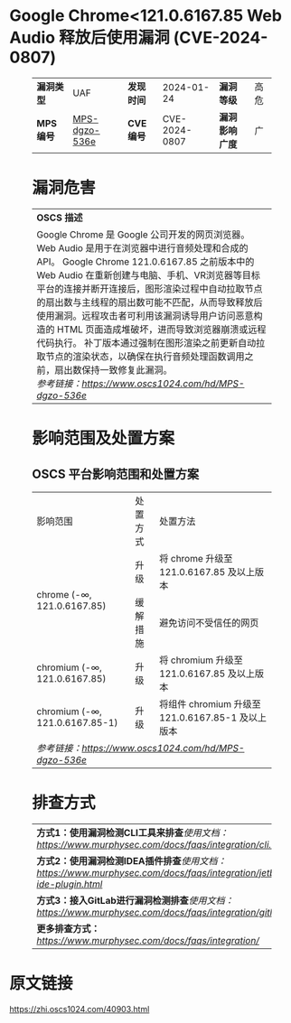 # Google Chrome<121.0.6167.85 Web Audio 释放后使用漏洞 (CVE-2024-0807)
<figure class="wp-block-table">
    <table>
        <tbody>
        <tr>
            <td><strong>漏洞类型</strong></td>
            <td>UAF</td>
            <td><strong>发现时间</strong></td>
            <td>2024-01-24</td>
            <td><strong>漏洞等级</strong></td>
            <td>高危</td>
        </tr>
        <tr>
            <td><strong>MPS编号</strong></td>
            <td><a href="https://www.oscs1024.com/hd/MPS-dgzo-536e">MPS-dgzo-536e</a></td>
            <td><strong>CVE编号</strong></td>
            <td>CVE-2024-0807</td>
            <td><strong>漏洞影响广度</strong></td>
            <td>广</td>
        </tr>
        </tbody>
    </table>
</figure>


<figure class="wp-block-table">
    <h1 class="wp-block-heading">漏洞危害</h1>
    <table>
        <tbody>
        <tr>
            <td><strong>OSCS 描述</strong></td>
        </tr>
        <tr>
            <td>Google Chrome 是 Google 公司开发的网页浏览器。Web Audio 是用于在浏览器中进行音频处理和合成的 API。
Google Chrome 121.0.6167.85 之前版本中的 Web Audio 在重新创建与电脑、手机、VR浏览器等目标平台的连接并断开连接后，图形渲染过程中自动拉取节点的扇出数与主线程的扇出数可能不匹配，从而导致释放后使用漏洞。远程攻击者可利用该漏洞诱导用户访问恶意构造的 HTML 页面造成堆破坏，进而导致浏览器崩溃或远程代码执行。
补丁版本通过强制在图形渲染之前更新自动拉取节点的渲染状态，以确保在执行音频处理函数调用之前，扇出数保持一致修复此漏洞。<br><em>参考链接：<a
                    href="https://www.oscs1024.com/hd/MPS-dgzo-536e">https://www.oscs1024.com/hd/MPS-dgzo-536e</a></em>
            </td>
        </tr>
        </tbody>
    </table>
</figure>


<figure class="wp-block-table alignleft">
    <h1 class="wp-block-heading">影响范围及处置方案</h1>
    <h2 class="wp-block-heading"><strong>OSCS</strong> <strong>平台影响范围和处置方案</strong></h2>
    <table>
        <tbody>
        <tr>
            <td>影响范围</td>
            <td>处置方式</td>
            <td>处置方法</td>
        </tr>
        <tr><td rowspan="2">chrome (-∞, 121.0.6167.85)</td><td>升级</td><td>将 chrome 升级至 121.0.6167.85 及以上版本</td></tr><tr><td>缓解措施</td><td>避免访问不受信任的网页</td></tr><tr><td rowspan="1">chromium (-∞, 121.0.6167.85)</td><td>升级</td><td>将 chromium 升级至 121.0.6167.85 及以上版本</td></tr><tr><td rowspan="1">chromium (-∞, 121.0.6167.85-1)</td><td>升级</td><td>将组件 chromium 升级至 121.0.6167.85-1 及以上版本</td></tr>
        <tr>
            <td colspan="3"><em>参考链接：</em><em><a
                    href="https://www.oscs1024.com/hd/MPS-dgzo-536e">https://www.oscs1024.com/hd/MPS-dgzo-536e</a></em></td>
        </tr>
        </tbody>
    </table>
</figure>


<figure class="wp-block-table">
    <h1 class="wp-block-heading">排查方式</h1>
    <table>
        <tbody>
        <tr>
            <td><strong>方式1：使用漏洞检测CLI工具来排查</strong><em>使用文档：<a
                    href="https://www.murphysec.com/docs/faqs/integration/cli.html">https://www.murphysec.com/docs/faqs/integration/cli.html</a></em>
            </td>
        </tr>
        <tr>
            <td><strong>方式2：使用漏洞检测IDEA插件排查</strong><em>使用文档：<a
                    href="https://www.murphysec.com/docs/faqs/integration/jetbrains-ide-plugin.html">https://www.murphysec.com/docs/faqs/integration/jetbrains-ide-plugin.html</a></em>
            </td>
        </tr>
        <tr>
            <td><strong>方式3：接入GitLab进行漏洞检测排查</strong><em>使用文档：<a
                    href="https://www.murphysec.com/docs/faqs/integration/gitlab.html">https://www.murphysec.com/docs/faqs/integration/gitlab.html</a></em>
            </td>
        </tr>
        <tr>
            <td><strong>更多排查方式：</strong><em><a
                    href="https://www.murphysec.com/docs/faqs/integration/">https://www.murphysec.com/docs/faqs/integration/</a></em>
            </td>
        </tr>
        </tbody>
    </table>
</figure>
<h1>原文链接</h1>
<p><a href="https://zhi.oscs1024.com/40903.html">https://zhi.oscs1024.com/40903.html</a></p>